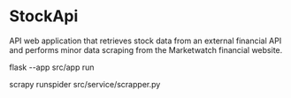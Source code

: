 # StockApi

API web application that retrieves stock data from an external financial API and performs minor data scraping from the Marketwatch financial website.

flask --app src/app run

scrapy runspider src/service/scrapper.py
